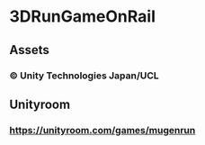# 3DRunGameOnRail

## Assets
### © Unity Technologies Japan/UCL

## Unityroom
### https://unityroom.com/games/mugenrun
